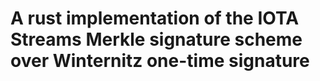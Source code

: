 # A rust implementation of the IOTA Streams Merkle signature scheme over Winternitz one-time signature
